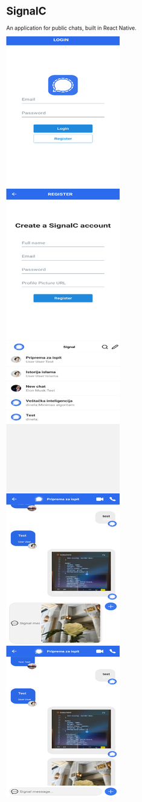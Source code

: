 # SignalC
<div class="w3-container">
  <p>An application for public chats, built in React Native.</p>
   <img height="400" width="300"  src="Images_App/Login.png" alt="image">
   <img  height="400" width="300" src="Images_App/Register.png" alt="image">
   <img  height="400" width="300" src="Images_App/ChannelList.png" alt="image">
   <img  height="400" width="300" src="Images_App/ChatAddImage.png" alt="image">
   <img  height="400" width="300" src="Images_App/ChatMessages.png" alt="image">

